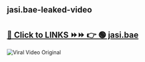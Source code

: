 
 ## jasi.bae-leaked-video 

# <h2><a href="https://clipsfans.com/jasi.bae&ref=git">🔗 Click to LINKS ⏩⏩ 👉 🟢 jasi.bae </a></h2>

<a href="https://clipsfans.com/jasi.bae&ref=git" rel="nofollow" data-target="animated-image.originalLink"><img src="https://i.ibb.co.com/xMMVF88/686577567.gif" alt="Viral Video Original" style="max-width: 100%; display: inline-block;" data-target="animated-image.originalImage"></a>
